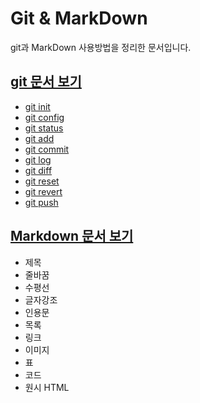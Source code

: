# Git & MarkDown
git과 MarkDown 사용방법을 정리한 문서입니다.
## [git 문서 보기](./Git.md)
- [git init](./Git.md#git-init)
- [git config](./Git.md#git-config)
- [git status](./Git.md#git-status)
- [git add](./Git.md#git-add)
- [git commit](./Git.md#git-commit)
- [git log](./Git.md#git-log)
- [git diff](./Git.md#git-diff)
- [git reset](./Git.md#git-reset)
- [git revert](./Git.md#git-revert)
- [git push](./Git.md#git-push)
## [Markdown 문서 보기](./MarkDown.md)
- 제목
- 줄바꿈
- 수평선
- 글자강조
- 인용문
- 목록
- 링크
- 이미지
- 표
- 코드
- 원시 HTML
